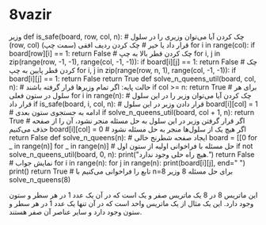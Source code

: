 # 8vazir
 وزیر def is_safe(board, row, col, n): # چک کردن آیا می‌توان وزیری را در سلول (row, col) قرار داد یا خیر # چک کردن ردیف افقی (سمت چپ) for i in range(col): if board[row][i] == 1: return False # چک کردن قطر بالا به چپ for i, j in zip(range(row, -1, -1), range(col, -1, -1)): if board[i][j] == 1: return False # چک کردن قطر پایین به چپ for i, j in zip(range(row, n, 1), range(col, -1, -1)): if board[i][j] == 1: return False return True def solve_n_queens_util(board, col, n): # حالت پایه: اگر تمام وزیرها قرار گرفته باشند if col >= n: return True # برای هر سلول در ستون فعلی for i in range(n): # چک کردن آیا می‌توان وزیر را در این سلول قرار داد if is_safe(board, i, col, n): # قرار دادن وزیر در این سلول board[i][col] = 1 # ادامه به جستجوی ستون بعدی if solve_n_queens_util(board, col + 1, n): return True # اگر قرار گرفتن وزیر در این سلول به حل مسئله منجر نشود، آن را از صفحه حذف می‌کنیم board[i][col] = 0 # اگر هیچ یک از سلول‌ها منجر به حل مسئله نشود return False def solve_n_queens(n): # ایجاد صفحه شطرنج خالی board = [[0 for _ in range(n)] for _ in range(n)] # حل مسئله با فراخوانی اولیه از ستون اول if not solve_n_queens_util(board, 0, n): print("هیچ راه حلی وجود ندارد.") return False # نمایش جواب for i in range(n): for j in range(n): print(board[i][j], end=" ") print() return True # تابع را فراخوانی می‌کنیم با n=8 برای حل مسئله 8 وزیر solve_n_queens(8)

این ماتریس 8 در 8 یک ماتریس صفر و یک است که در آن یک عدد 1 در هر سطر و ستون وجود دارد. این یک مثال از یک ماتریس واحد است که در آن تنها یک عدد 1 در هر سطر و ستون وجود دارد و سایر عناصر آن صفر هستند.
